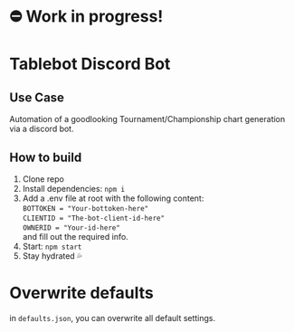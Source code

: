 # ⛔ Work in progress!

# Tablebot Discord Bot

## Use Case

Automation of a goodlooking Tournament/Championship chart generation via a discord bot.

## How to build

1. Clone repo
2. Install dependencies: `npm i`
3. Add a .env file at root with the following content:  
   `BOTTOKEN = "Your-bottoken-here"`  
   `CLIENTID = "The-bot-client-id-here"`  
   `OWNERID = "Your-id-here"`  
   and fill out the required info.
4. Start: `npm start`
5. Stay hydrated 💦

# Overwrite defaults

in `defaults.json`, you can overwrite all default settings.
